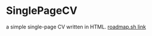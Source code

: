 # SinglePageCV
  a simple single-page CV written in HTML.
  <a href="https://roadmap.sh/projects/single-page-cv">roadmap.sh link</a>
